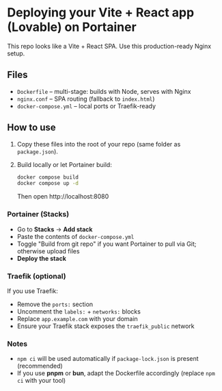 # Deploying your Vite + React app (Lovable) on Portainer

This repo looks like a Vite + React SPA. Use this production-ready Nginx setup.

## Files
- `Dockerfile` – multi-stage: builds with Node, serves with Nginx
- `nginx.conf` – SPA routing (fallback to `index.html`)
- `docker-compose.yml` – local ports or Traefik-ready

## How to use

1) Copy these files into the root of your repo (same folder as `package.json`).

2) Build locally or let Portainer build:
   ```bash
   docker compose build
   docker compose up -d
   ```
   Then open http://localhost:8080

### Portainer (Stacks)

- Go to **Stacks** → **Add stack**
- Paste the contents of `docker-compose.yml`
- Toggle "Build from git repo" if you want Portainer to pull via Git; otherwise upload files
- **Deploy the stack**

### Traefik (optional)
If you use Traefik:
- Remove the `ports:` section
- Uncomment the `labels:` + `networks:` blocks
- Replace `app.example.com` with your domain
- Ensure your Traefik stack exposes the `traefik_public` network

### Notes
- `npm ci` will be used automatically if `package-lock.json` is present (recommended)
- If you use **pnpm** or **bun**, adapt the Dockerfile accordingly (replace `npm ci` with your tool)

